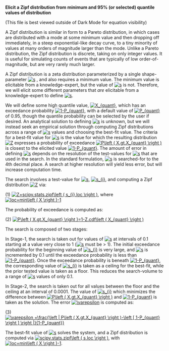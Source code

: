 **Elicit a Zipf distribution from minimum and 95% (or selected) quantile values of distribution**  
  
(This file is best viewed outside of Dark Mode for equation visibility)  
  
A Zipf distribution is similar in form to a Pareto distribution, in which cases are distributed with a mode at some minimum value and then dropping off immediately, in a steep exponential-like decay curve, to a tiny minority of values at many orders of magnitude larger than the mode. Unlike a Pareto distribution, the Zipf distribution is discrete, taking on only integer values. It is useful for simulating counts of events that are typically of low order-of-magnitude, but are very rarely much larger.  
  
A Zipf distribution is a zeta distribution parameterized by a single shape-parameter <a href="https://www.codecogs.com/eqnedit.php?latex=s" target="_blank"><img src="https://latex.codecogs.com/gif.latex?s" title="s" /></a> , and also requires a minimum value. The minimum value is elicitable from a knowledge-expert, but the value of <a href="https://www.codecogs.com/eqnedit.php?latex=s" target="_blank"><img src="https://latex.codecogs.com/gif.latex?s" title="s" /></a> is not. Therefore, we will elicit some different parameters that *are* elicitable from a knowledge-expert to define <a href="https://www.codecogs.com/eqnedit.php?latex=s" target="_blank"><img src="https://latex.codecogs.com/gif.latex?s" title="s" /></a>.  
  
We will define some high quantile value, <a href="https://www.codecogs.com/eqnedit.php?latex=X_{quant}" target="_blank"><img src="https://latex.codecogs.com/gif.latex?X_{quant}" title="X_{quant}" /></a>, which has an exceedance probability <a href="https://www.codecogs.com/eqnedit.php?latex=1-P_{quant}" target="_blank"><img src="https://latex.codecogs.com/gif.latex?1-P_{quant}" title="1-P_{quant}" /></a>, with a default value of <a href="https://www.codecogs.com/eqnedit.php?latex=P_{quant}" target="_blank"><img src="https://latex.codecogs.com/gif.latex?P_{quant}" title="P_{quant}" /></a> of 0.95, though the quantile probability can be selected by the user if desired. An analytical solution to defining <a href="https://www.codecogs.com/eqnedit.php?latex=s" target="_blank"><img src="https://latex.codecogs.com/gif.latex?s" title="s" /></a> is unknown, but we will instead seek an empirical solution through computing Zipf distributions across a range of <a href="https://www.codecogs.com/eqnedit.php?latex=s" target="_blank"><img src="https://latex.codecogs.com/gif.latex?s" title="s" /></a> values and choosing the best-fit value. The criteria for a best-fit value for <a href="https://www.codecogs.com/eqnedit.php?latex=s" target="_blank"><img src="https://latex.codecogs.com/gif.latex?s" title="s" /></a> is the value for which the resulting distribution <a href="https://www.codecogs.com/eqnedit.php?latex=Z" target="_blank"><img src="https://latex.codecogs.com/gif.latex?Z" title="Z" /></a> expresses a probability of exceedance <a href="https://www.codecogs.com/eqnedit.php?latex=P\left&space;(&space;X.gt.X_{quant}&space;\right&space;)" target="_blank"><img src="https://latex.codecogs.com/gif.latex?P\left&space;(&space;X.gt.X_{quant}&space;\right&space;)" title="P\left ( X.gt.X_{quant} \right )" /></a> is closest to the elicited value <a href="https://www.codecogs.com/eqnedit.php?latex=1-P_{quant}" target="_blank"><img src="https://latex.codecogs.com/gif.latex?1-P_{quant}" title="1-P_{quant}" /></a>. The amount of error in defining <a href="https://www.codecogs.com/eqnedit.php?latex=s" target="_blank"><img src="https://latex.codecogs.com/gif.latex?s" title="s" /></a> depends on the resolution of the test-values for <a href="https://www.codecogs.com/eqnedit.php?latex=s" target="_blank"><img src="https://latex.codecogs.com/gif.latex?s" title="s" /></a> that are used in the search. In the standard formulation, <a href="https://www.codecogs.com/eqnedit.php?latex=s" target="_blank"><img src="https://latex.codecogs.com/gif.latex?s" title="s" /></a> is searched-for to the 4th decimal place. A search at higher resolution will yield less error, but will increase computation time.  
  
The search involves a test-value for <a href="https://www.codecogs.com/eqnedit.php?latex=s" target="_blank"><img src="https://latex.codecogs.com/gif.latex?s" title="s" /></a>, <a href="https://www.codecogs.com/eqnedit.php?latex=s_{i}" target="_blank"><img src="https://latex.codecogs.com/gif.latex?s_{i}" title="s_{i}" /></a>, and computing a Zipf distribution <a href="https://www.codecogs.com/eqnedit.php?latex=Z" target="_blank"><img src="https://latex.codecogs.com/gif.latex?Z" title="Z" /></a> via:  
  
(1) <a href="https://www.codecogs.com/eqnedit.php?latex=Z=scipy.stats.zipf\left&space;(&space;s_{i},loc&space;\right&space;)" target="_blank"><img src="https://latex.codecogs.com/gif.latex?Z=scipy.stats.zipf\left&space;(&space;s_{i},loc&space;\right&space;)" title="Z=scipy.stats.zipf\left ( s_{i},loc \right )" /></a>, where <a href="https://www.codecogs.com/eqnedit.php?latex=loc=min\left&space;(&space;X&space;\right&space;)-1" target="_blank"><img src="https://latex.codecogs.com/gif.latex?loc=min\left&space;(&space;X&space;\right&space;)-1" title="loc=min\left ( X \right )-1" /></a>  
  
The probability of exceedance is computed as:  
  
(2) <a href="https://www.codecogs.com/eqnedit.php?latex=P\left&space;(&space;X.gt.X_{quant}&space;\right&space;)=1-Z.cdf\left&space;(&space;X_{quant}&space;\right&space;)" target="_blank"><img src="https://latex.codecogs.com/gif.latex?P\left&space;(&space;X.gt.X_{quant}&space;\right&space;)=1-Z.cdf\left&space;(&space;X_{quant}&space;\right&space;)" title="P\left ( X.gt.X_{quant} \right )=1-Z.cdf\left ( X_{quant} \right )" /></a>  
  
The search is composed of two stages:  
  
In Stage-1, the search is taken out for values of <a href="https://www.codecogs.com/eqnedit.php?latex=s" target="_blank"><img src="https://latex.codecogs.com/gif.latex?s" title="s" /></a> at intervals of 0.1 starting at a value very close
to 1 (<a href="https://www.codecogs.com/eqnedit.php?latex=s" target="_blank"><img src="https://latex.codecogs.com/gif.latex?s" title="s" /></a> must be > 1). The initial exceedance probability for the beginning value of <a href="https://www.codecogs.com/eqnedit.php?latex=s_{i}" target="_blank"><img src="https://latex.codecogs.com/gif.latex?s_{i}" title="s_{i}" /></a> is very large, and <a href="https://www.codecogs.com/eqnedit.php?latex=s" target="_blank"><img src="https://latex.codecogs.com/gif.latex?s" title="s" /></a> is incremented by 0.1 until the exceedance probability is less than <a href="https://www.codecogs.com/eqnedit.php?latex=1-P_{quant}" target="_blank"><img src="https://latex.codecogs.com/gif.latex?1-P_{quant}" title="1-P_{quant}" /></a>. Once the exceedance probability is beneath <a href="https://www.codecogs.com/eqnedit.php?latex=1-P_{quant}" target="_blank"><img src="https://latex.codecogs.com/gif.latex?1-P_{quant}" title="1-P_{quant}" /></a>, the corresponding value of <a href="https://www.codecogs.com/eqnedit.php?latex=s_{i}" target="_blank"><img src="https://latex.codecogs.com/gif.latex?s_{i}" title="s_{i}" /></a> is taken as a ceiling for the best-fit, while the prior tested value is taken as a floor. This reduces the search-volume to a range of <a href="https://www.codecogs.com/eqnedit.php?latex=s" target="_blank"><img src="https://latex.codecogs.com/gif.latex?s" title="s" /></a> values of only 0.1.  
  
In Stage-2, the search is taken out for all values between the floor and the ceiling at an interval of 0.0001. The value of <a href="https://www.codecogs.com/eqnedit.php?latex=s_{i}" target="_blank"><img src="https://latex.codecogs.com/gif.latex?s_{i}" title="s_{i}" /></a> which minimizes the difference between <a href="https://www.codecogs.com/eqnedit.php?latex=P\left&space;(&space;X.gt.X_{quant}&space;\right&space;)" target="_blank"><img src="https://latex.codecogs.com/gif.latex?P\left&space;(&space;X.gt.X_{quant}&space;\right&space;)" title="P\left ( X.gt.X_{quant} \right )" /></a> and <a href="https://www.codecogs.com/eqnedit.php?latex=1-P_{quant}" target="_blank"><img src="https://latex.codecogs.com/gif.latex?1-P_{quant}" title="1-P_{quant}" /></a> is taken as the solution. The error <a href="https://www.codecogs.com/eqnedit.php?latex=\varepsilon" target="_blank"><img src="https://latex.codecogs.com/gif.latex?\varepsilon" title="\varepsilon" /></a> is computed as:  
  
(3) <a href="https://www.codecogs.com/eqnedit.php?latex=\varepsilon&space;=\frac{\left&space;|&space;P\left&space;(&space;X.gt.X_{quant}&space;\right&space;)-\left&space;[&space;1-P_{quant}&space;\right&space;]&space;\right&space;|}{1-P_{quant}}" target="_blank"><img src="https://latex.codecogs.com/gif.latex?\varepsilon&space;=\frac{\left&space;|&space;P\left&space;(&space;X.gt.X_{quant}&space;\right&space;)-\left&space;[&space;1-P_{quant}&space;\right&space;]&space;\right&space;|}{1-P_{quant}}" title="\varepsilon =\frac{\left | P\left ( X.gt.X_{quant} \right )-\left [ 1-P_{quant} \right ] \right |}{1-P_{quant}}" /></a>  
  
The best-fit value of <a href="https://www.codecogs.com/eqnedit.php?latex=s" target="_blank"><img src="https://latex.codecogs.com/gif.latex?s" title="s" /></a> solves the system, and a Zipf distribution is computed via <a href="https://www.codecogs.com/eqnedit.php?latex=scipy.stats.zipf\left&space;(&space;s,loc&space;\right&space;)" target="_blank"><img src="https://latex.codecogs.com/gif.latex?scipy.stats.zipf\left&space;(&space;s,loc&space;\right&space;)" title="scipy.stats.zipf\left ( s,loc \right )" /></a>, with <a href="https://www.codecogs.com/eqnedit.php?latex=loc=min\left&space;(&space;X&space;\right&space;)-1" target="_blank"><img src="https://latex.codecogs.com/gif.latex?loc=min\left&space;(&space;X&space;\right&space;)-1" title="loc=min\left ( X \right )-1" /></a>.